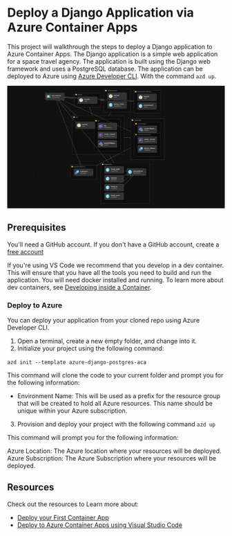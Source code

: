# Deploy a Django Application via Azure Container Apps

This project will walkthrough the steps to deploy a Django application to Azure Container Apps. The Django application is a simple web application for a space travel agency. The application is built using the Django web framework and uses a PostgreSQL database. The application can be deployed to Azure using  [Azure Developer CLI](https://learn.microsoft.com/en-us/azure/developer/azure-developer-cli/overview). With the command `azd up`.

![Visualization of Application](assets/bicep-visualization.png)

## Prerequisites

You'll need a GitHub account. If you don't have a GitHub account, create a [free account](https://github.com/signup)

If you're using VS Code we recommend that you develop in a dev container. This will ensure that you have all the tools you need to build and run the application. You will need docker installed and running. To learn more about dev containers, see [Developing inside a Container](https://code.visualstudio.com/docs/remote/containers).


### Deploy to Azure

You can deploy your application from your cloned repo using Azure Developer CLI.
1. Open a terminal, create a new empty folder, and change into it.
2. Initialize your project using the following command:

`azd init --template azure-django-postgres-aca`

This command will clone the code to your current folder and prompt you for the following information:

- Environment Name: This will be used as a prefix for the resource group that will be created to hold all Azure resources. This name should be unique within your Azure subscription.

3. Provision and deploy your project with the following command
`azd up`

This command will prompt you for the following information:

Azure Location: The Azure location where your resources will be deployed.
Azure Subscription: The Azure Subscription where your resources will be deployed.

## Resources

Check out the resources to Learn more about:

- [Deploy your First Container App](https://learn.microsoft.com/en-us/azure/container-apps/get-started?tabs=bash)
- [Deploy to Azure Container Apps using Visual Studio Code](https://learn.microsoft.com/en-us/azure/container-apps/deploy-visual-studio-code)
